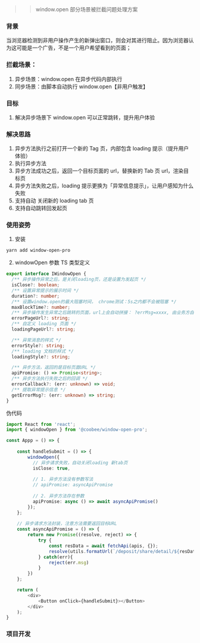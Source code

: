 > > window.open 部分场景被拦截问题处理方案

### 背景

当浏览器检测到非用户操作产生的新弹出窗口，则会对其进行阻止。因为浏览器认为这可能是一个广告，不是一个用户希望看到的页面；

### 拦截场景：

1. 异步场景：window.open 在异步代码内部执行
2. 同步场景：由脚本自动执行 window.open【非用户触发】

### 目标

1. 解决异步场景下 window.open 可以正常跳转，提升用户体验

### 解决思路

1. 异步方法执行之前打开一个新的 Tag 页，内部包含 loading 提示（提升用户体验）
2. 执行异步方法
3. 异步方法成功之后，返回一个目标页面的 url，替换新的 Tab 页 url，渲染目标页
4. 异步方法失败之后，loading 提示更换为「异常信息提示」，让用户感知为什么失败
5. 支持自动 关闭新的 loading tab 页
6. 支持自动跳转回发起页

### 使用姿势

1. 安装

```bash
yarn add window-open-pro
```

2. windowOpen 参数 TS 类型定义

```ts
export interface IWindowOpen {
  /** 异步操作异常之后，是关闭loading页，还是设置为发起页 */
  isClose?: boolean;
  /** 设置异常提示的展示时间 */
  duration?: number;
  /** 设置window.open的最大阻塞时间， chrome测试：5s之内都不会被阻塞 */
  maxBlockTime?: number;
  /** 异步操作发生异常之后跳转的页面，url上会自动拼接： ?errMsg=xxxx, 由业务方自定处理 */
  errorPageUrl?: string;
  /** 自定义 loading 页面 */
  loadingPageUrl?: string;

  /** 异常消息的样式 */
  errorStyle?: string;
  /** loading 文档的样式 */
  loadingStyle?: string;

  /** 异步方法，返回的是目标页面URL */
  apiPromise: () => Promise<string>;
  /** 异步方法执行失败之后的回调 */
  errorCallback?: (err: unknown) => void;
  /** 提取异常提示信息 */
  getErrorMsg?: (err: unknown) => string;
}
```

伪代码

```ts
import React from 'react';
import { windowOpen } from '@coobee/window-open-pro';

const Appp = () => {
   
    const handleSubmit = () => {
        windowOpen({
          // 异步请求失败，自动关闭loading 新tab页
          isClose: true,
          
          // 1. 异步方法没有参数写法
          // apiPromise: asyncApiPromise
          
          // 2. 异步方法存在参数
          apiPromise: async () => await asyncApiPromise()
        });
    };
    
    // 异步请求方法封装，注意方法需要返回目标URL
    const asyncApiPromise = () => {
        return new Promise((resolve, reject) => {
            try {
                const resData = await fetchApi(apis, {});
                resolve(utils.formatUrl(`/deposit/share/detail/${resData?.id}`));      
            } catch(err){
                reject(err.msg)
            }
        })
    };

    return (
        <div>
            <Button onClick={handleSubmit}></Button>
        </div>
    );
}
```

### 项目开发

```

```

